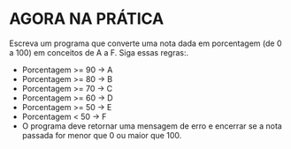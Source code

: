 <h1>AGORA NA PRÁTICA</h1>
Escreva um programa que converte uma nota dada em porcentagem (de 0 a 100) em conceitos de A a F. Siga essas regras:.
<ul>
  <li>
    <div class="pt-1 pb-1">
      Porcentagem &gt;= 90 -&gt; A
    </div>
  </li>
  <li>
    <div class="pt-1 pb-1">
      Porcentagem &gt;= 80 -&gt; B
    </div>
  </li>
  <li>
    <div class="pt-1 pb-1">
      Porcentagem &gt;= 70 -&gt; C
    </div>
  </li>
  <li>
    <div class="pt-1 pb-1">
      Porcentagem &gt;= 60 -&gt; D
    </div>
  </li>
  <li>
    <div class="pt-1 pb-1">
      Porcentagem &gt;= 50 -&gt; E
    </div>
  </li>
  <li>
    <div class="pt-1 pb-1">
      Porcentagem &lt; 50 -&gt; F
    </div>
  </li>
  <li>
    <div class="pt-1 pb-1">
      O programa deve retornar uma mensagem de erro e encerrar se a nota passada for menor que 0 ou maior que 100.
    </div>
  </li>
</ul>
